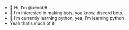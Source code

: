 - 👋 Hi, I’m @xeno08
- 👀 I’m interested in making bots, you know, discord bots.
- 🌱 I’m currently learning python, yea, I'm learning python
- Yeah that's much of it!
